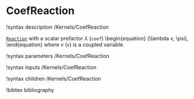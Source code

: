 # CoefReaction

!syntax description /Kernels/CoefReaction

[`Reaction`](/Reaction.md) with a scalar prefactor $\lambda$ (`coef`)
\begin{equation}
(\lambda v, \psi),
\end{equation}
where $v$ (`v`) is a coupled variable.

!syntax parameters /Kernels/CoefReaction

!syntax inputs /Kernels/CoefReaction

!syntax children /Kernels/CoefReaction

!bibtex bibliography

